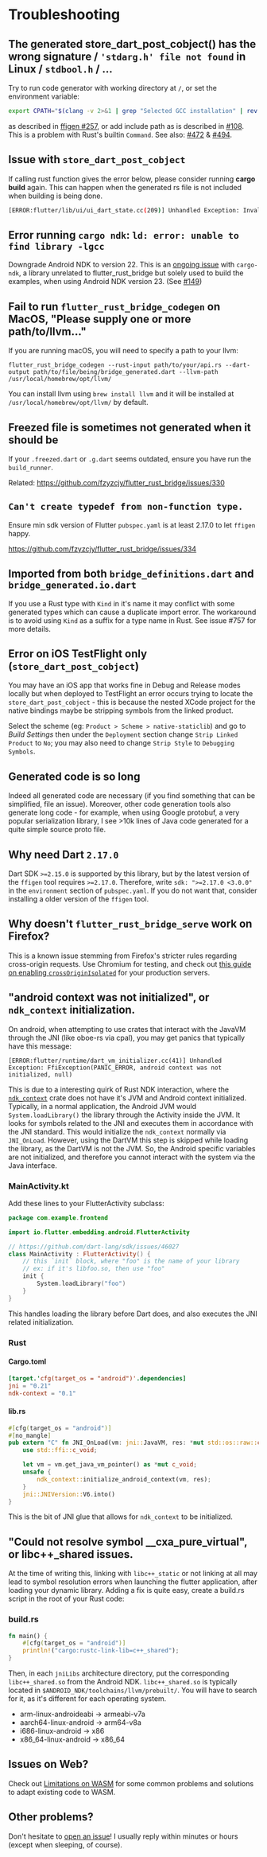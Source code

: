 # Troubleshooting

## The generated store_dart_post_cobject() has the wrong signature / `'stdarg.h' file not found` in Linux / `stdbool.h` / ...

Try to run code generator with working directory at `/`, or set the environment variable:
```bash
export CPATH="$(clang -v 2>&1 | grep "Selected GCC installation" | rev | cut -d' ' -f1 | rev)/include"
```
as described in [ffigen #257](https://github.com/dart-lang/ffigen/issues/257), or add include path as is described in [#108](https://github.com/fzyzcjy/flutter_rust_bridge/issues/108). This is a problem with Rust's builtin `Command`. See also: [#472](https://github.com/fzyzcjy/flutter_rust_bridge/issues/472) & [#494](https://github.com/fzyzcjy/flutter_rust_bridge/issues/494).

## Issue with `store_dart_post_cobject`

If calling rust function gives the error below, please consider running **cargo build** again. This can happen when the generated rs file is not included when building is being done.
```sh
[ERROR:flutter/lib/ui/ui_dart_state.cc(209)] Unhandled Exception: Invalid argument(s): Failed to lookup symbol 'store_dart_post_cobject': target/debug/libadder.so: undefined symbol: store_dart_post_cobject
```

## Error running `cargo ndk`: `ld: error: unable to find library -lgcc`

Downgrade Android NDK to version 22. This is an [ongoing issue](https://github.com/bbqsrc/cargo-ndk/issues/22) with `cargo-ndk`, a library unrelated to flutter_rust_bridge but solely used to build the examples, when using Android NDK version 23. (See [#149](https://github.com/fzyzcjy/flutter_rust_bridge/issues/149))

## Fail to run `flutter_rust_bridge_codegen` on MacOS, "Please supply one or more path/to/llvm..."

If you are running macOS, you will need to specify a path to your llvm:
```shell
flutter_rust_bridge_codegen --rust-input path/to/your/api.rs --dart-output path/to/file/being/bridge_generated.dart --llvm-path /usr/local/homebrew/opt/llvm/
```
You can install llvm using `brew install llvm` and it will be installed at `/usr/local/homebrew/opt/llvm/` by default.

## Freezed file is sometimes not generated when it should be

If your `.freezed.dart` or `.g.dart` seems outdated, ensure you have run the `build_runner`.

Related: https://github.com/fzyzcjy/flutter_rust_bridge/issues/330

## `Can't create typedef from non-function type.`

Ensure min sdk version of Flutter `pubspec.yaml` is at least 2.17.0 to let `ffigen` happy.

https://github.com/fzyzcjy/flutter_rust_bridge/issues/334

## Imported from both `bridge_definitions.dart` and `bridge_generated.io.dart`

If you use a Rust type with `Kind` in it's name it may conflict with some generated types which can cause a duplicate import error. The workaround is to avoid using `Kind` as a suffix for a type name in Rust. See issue #757 for more details.

## Error on iOS TestFlight only (`store_dart_post_cobject`)

You may have an iOS app that works fine in Debug and Release modes locally but when deployed to TestFlight an error occurs trying to locate the `store_dart_post_cobject` - this is because the nested XCode project for the native bindings maybe be stripping symbols from the linked product.

Select the scheme (eg: `Product > Scheme > native-staticlib`) and go to *Build Settings* then under the `Deployment` section change `Strip Linked Product` to `No`; you may also need to change `Strip Style` to `Debugging Symbols`.

## Generated code is so long

Indeed all generated code are necessary (if you find something that can be simplified, file an issue). Moreover, other code generation tools also generate long code - for example, when using Google protobuf, a very popular serialization library, I see >10k lines of Java code generated for a quite simple source proto file.

## Why need Dart `2.17.0`

Dart SDK `>=2.15.0` is supported by this library, but by the latest version of the `ffigen` tool requires `>=2.17.0`. Therefore, write `sdk: ">=2.17.0 <3.0.0"` in the `environment` section of `pubspec.yaml`. If you do not want that, consider installing a older version of the `ffigen` tool.

## Why doesn't `flutter_rust_bridge_serve` work on Firefox?

This is a known issue stemming from Firefox's stricter rules regarding cross-origin requests. Use Chromium for testing, and check out
[this guide on enabling `crossOriginIsolated`](https://web.dev/cross-origin-isolation-guide/) for your production servers.

## "android context was not initialized", or `ndk_context` initialization.

On android, when attempting to use crates that interact with the JavaVM through the JNI (like oboe-rs via cpal), you may get panics that typically have this message:

```
[ERROR:flutter/runtime/dart_vm_initializer.cc(41)] Unhandled Exception: FfiException(PANIC_ERROR, android context was not initialized, null)
```

This is due to a interesting quirk of Rust NDK interaction, where the [`ndk_context`](https://github.com/rust-mobile/ndk-context) crate does not have it's JVM and Android context initialized. Typically, in a normal application, the Android JVM would `System.loadLibrary()` the library through the Activity inside the JVM. It looks for symbols related to the JNI and executes them in accordance with the JNI standard. This would initialize the `ndk_context` normally via `JNI_OnLoad`. However, using the DartVM this step is skipped while loading the library, as the DartVM is not the JVM. So, the Android specific variables are not initialized, and therefore you cannot interact with the system via the Java interface.

### MainActivity.kt 

Add these lines to your FlutterActivity subclass:

```kotlin
package com.example.frontend

import io.flutter.embedding.android.FlutterActivity

// https://github.com/dart-lang/sdk/issues/46027
class MainActivity : FlutterActivity() {
    // this `init` block, where "foo" is the name of your library
    // ex: if it's libfoo.so, then use "foo"
    init {
        System.loadLibrary("foo")
    }
}
```

This handles loading the library before Dart does, and also executes the JNI related initialization.

### Rust

#### Cargo.toml

```toml
[target.'cfg(target_os = "android")'.dependencies]
jni = "0.21"
ndk-context = "0.1"
```

#### lib.rs

```rust
#[cfg(target_os = "android")]
#[no_mangle]
pub extern "C" fn JNI_OnLoad(vm: jni::JavaVM, res: *mut std::os::raw::c_void) -> jni::sys::jint {
    use std::ffi::c_void;

    let vm = vm.get_java_vm_pointer() as *mut c_void;
    unsafe {
        ndk_context::initialize_android_context(vm, res);
    }
    jni::JNIVersion::V6.into()
}
```

This is the bit of JNI glue that allows for `ndk_context` to be initialized.

## "Could not resolve symbol __cxa_pure_virtual", or libc++_shared issues.

At the time of writing this, linking with `libc++_static` or not linking at all may lead to symbol resolution errors when launching the flutter application, after loading your dynamic library. Adding a fix is quite easy, create a build.rs script in the root of your Rust code:

### build.rs

```rust
fn main() {
    #[cfg(target_os = "android")]
    println!("cargo:rustc-link-lib=c++_shared");
}
```

Then, in each `jniLibs` architecture directory, put the corresponding `libc++_shared.so` from the Android NDK. `libc++_shared.so` is typically located in `$ANDROID_NDK/toolchains/llvm/prebuilt/`. You will have to search for it, as it's different for each operating system.

* arm-linux-androideabi -> armeabi-v7a
* aarch64-linux-android -> arm64-v8a
* i686-linux-android -> x86
* x86_64-linux-android -> x86_64

## Issues on Web?

Check out [Limitations on WASM](./wasm_limitations.md) for some common problems and solutions
to adapt existing code to WASM.

## Other problems?

Don't hesitate to [open an issue](https://github.com/fzyzcjy/flutter_rust_bridge/issues/new/choose)! I usually reply within minutes or hours (except when sleeping, of course).
